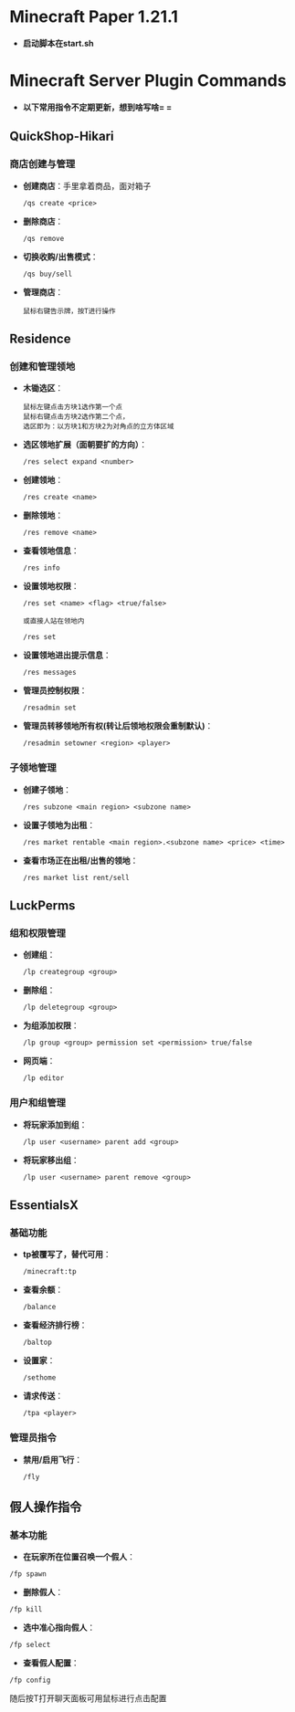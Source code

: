 # Minecraft Paper 1.21.1
- **启动脚本在start.sh**
# Minecraft Server Plugin Commands
- **以下常用指令不定期更新，想到啥写啥= =**
## QuickShop-Hikari 
### 商店创建与管理
- **创建商店**：手里拿着商品，面对箱子
  ```plaintext
  /qs create <price>
- **删除商店**：
  ```plaintext
  /qs remove
- **切换收购/出售模式**：
  ```plaintext
  /qs buy/sell
- **管理商店**：
  ```plaintext
  鼠标右键告示牌，按T进行操作
## Residence 
### 创建和管理领地
- **木锄选区**：
  ```plaintext
  鼠标左键点击方块1选作第一个点
  鼠标右键点击方块2选作第二个点，
  选区即为：以方块1和方块2为对角点的立方体区域
- **选区领地扩展（面朝要扩的方向）**：
  ```plaintext
  /res select expand <number>
- **创建领地**：
  ```plaintext
  /res create <name>
- **删除领地**：
  ```plaintext
  /res remove <name>
- **查看领地信息**：
  ```plaintext
  /res info
- **设置领地权限**：
  ```plaintext
  /res set <name> <flag> <true/false>

  或直接人站在领地内

  /res set
- **设置领地进出提示信息**：
  ```plaintext
  /res messages
- **管理员控制权限**：
  ```plaintext
  /resadmin set
- **管理员转移领地所有权(转让后领地权限会重制默认)**：
  ```plaintext
  /resadmin setowner <region> <player>
  
### 子领地管理
- **创建子领地**：
  ```plaintext
  /res subzone <main region> <subzone name>
- **设置子领地为出租**：
  ```plaintext
  /res market rentable <main region>.<subzone name> <price> <time>
- **查看市场正在出租/出售的领地**：
  ```plaintext
  /res market list rent/sell
## LuckPerms
### 组和权限管理
- **创建组**：
  ```plaintext
  /lp creategroup <group>
- **删除组**：
  ```plaintext
  /lp deletegroup <group>
- **为组添加权限**：
  ```plaintext
  /lp group <group> permission set <permission> true/false
- **网页端**：
  ```plaintext
  /lp editor
### 用户和组管理
- **将玩家添加到组**：
  ```plaintext
  /lp user <username> parent add <group>
- **将玩家移出组**：
  ```plaintext
  /lp user <username> parent remove <group>
## EssentialsX 
### 基础功能
- **tp被覆写了，替代可用**：
  ```plaintext
  /minecraft:tp
- **查看余额**：
  ```plaintext
  /balance
- **查看经济排行榜**：
  ```plaintext  
  /baltop
- **设置家**：
  ```plaintext
  /sethome
- **请求传送**：
  ```plaintext
  /tpa <player>
### 管理员指令
- **禁用/启用飞行**：
  ```plaintext
  /fly
  
## 假人操作指令

### 基本功能

- **在玩家所在位置召唤一个假人**：

```plaintext
/fp spawn
```

- **删除假人**：

```plaintext
/fp kill
```

- **选中准心指向假人**：

```plaintext
/fp select
```

- **查看假人配置**：

```plaintext
/fp config
```

随后按T打开聊天面板可用鼠标进行点击配置


